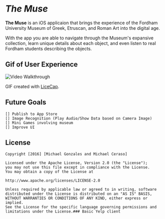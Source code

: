 # *The Muse*

**The Muse** is an iOS applicaion that brings the experience of the Fordham University Museum of Greek, Etruscan, and Roman Art into the digital age.

With the app you are able to navigate through the Museum's expansive collection, learn unique details about each object, and even listen to real Fordham students describing the objects.

## Gif of User Experience

<img src='http://imgur.com/gallery/Jdbp75v/new.gif' title='Video Walkthrough' width='' alt='Video Walkthrough' />

GIF created with [LiceCap](http://www.cockos.com/licecap/).

## Future Goals 

	[] Publish to App Store
	[] Image Recognition (Play Audio/Show Data based on Camera Image)
	[] Mini Games involving museum
	[] Improve UI

## License
      
	Copyright [2016] [Michael Gonzales and Michael Ceraso]
	  
	Licensed under the Apache License, Version 2.0 (the "License");
	you may not use this file except in compliance with the License.
	You may obtain a copy of the License at
		      
	http://www.apache.org/licenses/LICENSE-2.0
			      
	Unless required by applicable law or agreed to in writing, software
	distributed under the License is distributed on an "AS IS" BASIS,
	WITHOUT WARRANTIES OR CONDITIONS OF ANY KIND, either express or implied.
	See the License for the specific language governing permissions and
	limitations under the License.### Basic Yelp client
